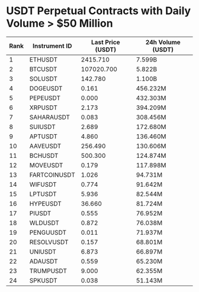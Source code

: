 # USDT Perpetual Contracts with Daily Volume > $50 Million

| Rank | Instrument ID | Last Price (USDT) | 24h Volume (USDT) |
|------|---------------|-------------------|-------------------|
| 1 | ETHUSDT | 2415.710 | 7.599B |
| 2 | BTCUSDT | 107020.700 | 5.822B |
| 3 | SOLUSDT | 142.780 | 1.100B |
| 4 | DOGEUSDT | 0.161 | 456.232M |
| 5 | PEPEUSDT | 0.000 | 432.303M |
| 6 | XRPUSDT | 2.173 | 394.209M |
| 7 | SAHARAUSDT | 0.083 | 308.456M |
| 8 | SUIUSDT | 2.689 | 172.680M |
| 9 | APTUSDT | 4.860 | 136.460M |
| 10 | AAVEUSDT | 256.490 | 130.606M |
| 11 | BCHUSDT | 500.300 | 124.874M |
| 12 | MOVEUSDT | 0.179 | 117.898M |
| 13 | FARTCOINUSDT | 1.026 | 94.731M |
| 14 | WIFUSDT | 0.774 | 91.642M |
| 15 | LPTUSDT | 5.936 | 82.544M |
| 16 | HYPEUSDT | 36.660 | 81.724M |
| 17 | PIUSDT | 0.555 | 76.952M |
| 18 | WLDUSDT | 0.872 | 76.038M |
| 19 | PENGUUSDT | 0.011 | 71.937M |
| 20 | RESOLVUSDT | 0.157 | 68.801M |
| 21 | UNIUSDT | 6.873 | 66.897M |
| 22 | ADAUSDT | 0.559 | 65.230M |
| 23 | TRUMPUSDT | 9.000 | 62.355M |
| 24 | SPKUSDT | 0.038 | 51.143M |

